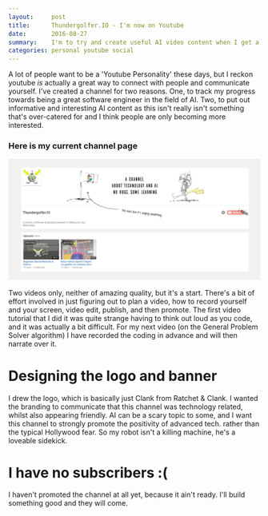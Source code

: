 ```yaml
---
layout:     post
title:      Thundergolfer.IO - I'm now on Youtube
date:       2016-08-27
summary:    I'm to try and create useful AI video content when I get a spare minute.
categories: personal youtube social
---
```


A lot of people want to be a 'Youtube Personality' these days, but I reckon youtube *is* actually a great way to connect with people and communicate yourself. I've created a channel for two reasons. One, to track my progress towards being a great software engineer in the field of AI. Two, to put out informative and interesting AI content as this isn't really isn't something that's over-catered for and I think people are only becoming more interested.

### Here is my current channel page

![thundergolfer.IO](/images/youtube_channel.png)

Two videos only, neither of amazing quality, but it's a start. There's a bit of effort involved in just figuring out to plan a video, how to record yourself and your screen, video edit, publish, and then promote. The first video tutorial that I did it was quite strange having to think out loud as you code, and it was actually a bit difficult. For my next video (on the General Problem Solver algorithm) I have recorded the coding in advance and will then narrate over it.

# Designing the logo and banner

I drew the logo, which is basically just Clank from Ratchet & Clank. I wanted the branding to communicate that this channel was technology related, whilst also appearing friendly. AI can be a scary topic to some, and I want this channel to strongly promote the positivity of advanced tech. rather than the typical Hollywood fear. So my robot isn't a killing machine, he's a loveable sidekick.

# I have no subscribers :(

I haven't promoted the channel at all yet, because it ain't ready. I'll build something good and they will come.
